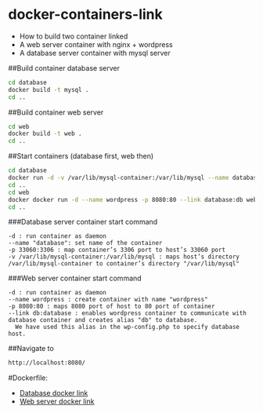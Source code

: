 # docker-containers-link
* How to build two container linked
 * A web server container with nginx + wordpress
 * A database server container with mysql server

##Build container database server
```bash
cd database
docker build -t mysql .
cd ..
```
##Build container web server
```bash
cd web
docker build -t web .
cd ..
```
##Start containers (database first, web then)
```bash
cd database
docker run -d -v /var/lib/mysql-container:/var/lib/mysql --name database -p 33060:3306 mysql
cd ..
cd web
docker docker run -d --name wordpress -p 8080:80 --link database:db web
cd ..
```

###Database server container start command
```
-d : run container as daemon
--name "database": set name of the container
-p 33060:3306 : map container’s 3306 port to host’s 33060 port
-v /var/lib/mysql-container:/var/lib/mysql : maps host’s directory /var/lib/mysql-container to container’s directory "/var/lib/mysql"

```
###Web server container start command
```
-d : run container as daemon
--name wordpress : create container with name "wordpress"
-p 8080:80 : maps 8080 port of host to 80 port of container
--link db:database : enables wordpress container to communicate with database container and creates alias "db" to database. 
  We have used this alias in the wp-config.php to specify database host.
```

##Navigate to
```bash
http://localhost:8080/
```

#Dockerfile:
* [Database docker link](https://github.com/manzolo/docker-containers-link/blob/master/database/Dockerfile)
* [Web server docker link](https://github.com/manzolo/docker-containers-link/blob/master/web/Dockerfile)


